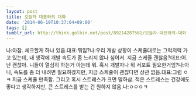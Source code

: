 ```yaml
---
layout: post
title: 오늘자 대표와의 대화
date: '2014-06-19T10:37:04+09:00'
tags: []
tumblr_url: http://think.golbin.net/post/89214287561/오늘자-대표와의-대화
---
```

나:아참. 체크할게 하나 있음.대표:뭐임?나:우리 개발 상황이 스케쥴대로는 그럭저럭 가고 있는데, 내 생각에 개발 속도가 좀 느리지 않나 싶어서. 지금 스케쥴 괜찮음?대표:어. 난 괜찮아. 니들이 열심히 하는거 아는데 뭐. 혹시 개발자나 뭐 서포트 필요한거임?나:아니, 속도를 좀 더 내려면 필요하겠지만, 지금 스케쥴이 괜찮다면 상관 없음.대표:그럼 ㅇㅋ 지금 스케쥴 만족함. 그리고 혹시 스트레스가 크면 말하삼. 적은 스트레스는 건강에도 좋다고 생각하지만, 큰 스트레스를 받는 건 원하지 않음.나:ㅇㅇㅇㅋ
